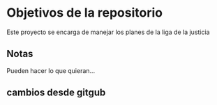 # Objetivos de la repositorio

Este proyecto se encarga de manejar los planes de la liga de la justicia


## Notas
Pueden hacer lo que quieran...

## cambios desde gitgub 
